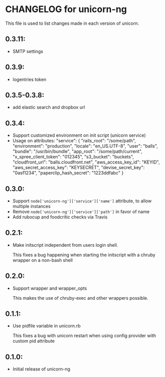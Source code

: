# CHANGELOG for unicorn-ng

This file is used to list changes made in each version of unicorn.

## 0.3.11:
* SMTP settings

## 0.3.9:
* logentries token

## 0.3.5-0.3.8:
* add elastic search and dropbox url

## 0.3.4:
* Support customized environment on init script (unicorn service)
* Usage on attributes: 
	"service": {
        "rails_root": "/some/path",
        "environment": "production",
        "locale": "en_US.UTF-8",
        "user": "balls",
        "bundle": "/usr/bin/bundle",
        "app_root": "/some/path/current",
        "x_spree_client_token": "012345",
        "s3_bucket": "buckets",
        "cloudfront_url": "balls.cloudfront.net",
        "aws_access_key_id": "KEYID",
        "aws_secret_access_key": "KEYSECRET",
        "devise_secret_key": "0asf1234",
        "paperclip_hash_secret": "1223ddfabc" }


## 0.3.0:

* Support `node['unicorn-ng']['service']['name']` attribute, to allow multiple instances
* Remove `node['unicorn-ng']['service']['path']` in favor of name
* Add rubocup and foodcritic checks via Travis

## 0.2.1:

* Make initscript independent from users login shell.

  This fixes a bug happening when starting the initscript with a chruby wrapper on a non-bash shell

## 0.2.0:

* Support wrapper and wrapper\_opts

  This makes the use of chruby-exec and other wrappers possible.

## 0.1.1:

* Use pidfile variable in unicorn.rb

  This fixes a bug with unicorn restart when using config provider with custom pid attribute

## 0.1.0:

* Initial release of unicorn-ng

